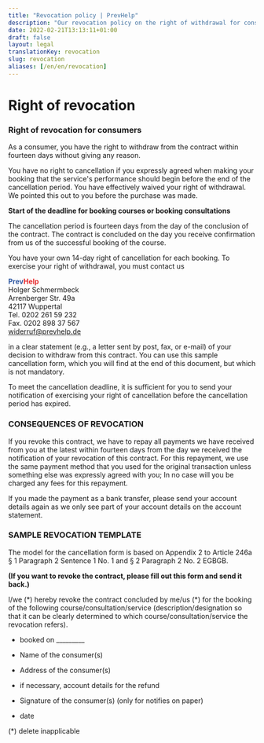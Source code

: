 ```yaml
---
title: "Revocation policy | PrevHelp"
description: "Our revocation policy on the right of withdrawal for consumers"
date: 2022-02-21T13:13:11+01:00
draft: false
layout: legal
translationKey: revocation
slug: revocation
aliases: [/en/en/revocation]
---
```


<div class="mx-auto max-w-prose text-lg">
    <h1>
        <span class="mt-2 block text-center text-3xl font-extrabold leading-8 tracking-tight text-gray-900 sm:text-4xl">Right of revocation</span>
    </h1>
</div>

### Right of revocation for consumers

As a consumer, you have the right to withdraw from the contract within fourteen days without giving any reason.

You have no right to cancellation if you expressly agreed when making your booking that the service's performance should begin before the end of the cancellation period. You have effectively waived your right of withdrawal. We pointed this out to you before the purchase was made.

**Start of the deadline for booking courses or booking consultations**

The cancellation period is fourteen days from the day of the conclusion of the contract. The contract is concluded on the day you receive confirmation from us of the successful booking of the course.

You have your own 14-day right of cancellation for each booking. To exercise your right of withdrawal, you must contact us

<span style="color: #3059a3; font-weight: bold;">Prev</span><span style="color: #e62a2d; font-weight: bold;">Help</span><br />
Holger Schmermbeck<br />
Arrenberger Str. 49a<br />
42117 Wuppertal<br />
Tel. 0202 261 59 232<br />
Fax. 0202 898 37 567<br />
widerruf@prevhelp.de

in a clear statement (e.g., a letter sent by post, fax, or e-mail) of your decision to withdraw from this contract. You can use this sample cancellation form, which you will find at the end of this document, but which is not mandatory.

To meet the cancellation deadline, it is sufficient for you to send your notification of exercising your right of cancellation before the cancellation period has expired.

### CONSEQUENCES OF REVOCATION

If you revoke this contract, we have to repay all payments we have received from you at the latest within fourteen days from the day we received the notification of your revocation of this contract. For this repayment, we use the same payment method that you used for the original transaction unless something else was expressly agreed with you; In no case will you be charged any fees for this repayment.

If you made the payment as a bank transfer, please send your account details again as we only see part of your account details on the account statement.

### SAMPLE REVOCATION TEMPLATE

The model for the cancellation form is based on Appendix 2 to Article 246a § 1 Paragraph 2 Sentence 1 No. 1 and § 2 Paragraph 2 No. 2 EGBGB.

**(If you want to revoke the contract, please fill out this form and send it back.)**

I/we (\*) hereby revoke the contract concluded by me/us (\*) for the booking of the following course/consultation/service (description/designation so that it can be clearly determined to which course/consultation/service the revocation refers).

* booked on _________

* Name of the consumer(s)

* Address of the consumer(s)

* if necessary, account details for the refund

* Signature of the consumer(s) (only for notifies on paper)

* date

(\*) delete inapplicable